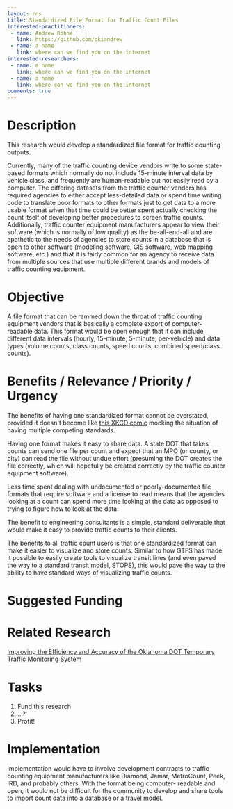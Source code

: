 ```yaml
---
layout: rns
title: Standardized File Format for Traffic Count Files
interested-practitioners:
 - name: Andrew Rohne
   link: https://github.com/okiandrew
 - name: a name
   link: where can we find you on the internet
interested-researchers:
 - name: a name
   link: where can we find you on the internet
 - name: a name
   link: where can we find you on the internet
comments: true
---
```


# Description

This research would develop a standardized file format for traffic counting outputs.  

Currently, many of the traffic counting device vendors write to some state-based formats
which normally do not include 15-minute interval data by vehicle class, and frequently
are human-readable but not easily read by a computer. The differing datasets from the
traffic counter vendors has required agencies to either accept less-detailed data or
spend time writing code to translate poor formats to other formats just to get data to a
more usable format when that time could be better spent actually checking the count
itself of developing better procedures to screen traffic counts.  Additionally, traffic
counter equipment manufacturers appear to view their software (which is normally of low
quality) as the be-all-end-all and are apathetic to the needs of agencies to store counts
in a database that is open to other software (modeling software, GIS software, web
mapping software, etc.) and that it is fairly common for an agency to receive data from
multiple sources that use multiple different brands and models of traffic counting
equipment.

# Objective

A file format that can be rammed down the throat of traffic counting equipment vendors
that is basically a complete export of computer-readable data.  This format would be
open enough that it can include different data intervals (hourly, 15-minute, 5-minute,
per-vehicle) and data types (volume counts, class counts, speed counts, combined
speed/class counts).

# Benefits / Relevance / Priority / Urgency

The benefits of having one standardized format cannot be overstated, provided it doesn't
become like [this XKCD comic](https://xkcd.com/927/) mocking the situation of having multiple
competing standards.

Having one format makes it easy to share data.  A state DOT that takes counts can send one
file per count and expect that an MPO (or county, or city) can read the file without undue
effort (presuming the DOT creates the file correctly, which will hopefully be created
correctly by the traffic counter equipment software).  

Less time spent dealing with undocumented or poorly-documented file formats that require
software and a license to read means that the agencies looking at a count can spend more
time looking at the data as opposed to trying to figure how to look at the data.

The benefit to engineering consultants is a simple, standard deliverable that would
make it easy to provide traffic counts to their clients.

The benefits to all traffic count users is that one standardized format can make it
easier to visualize and store counts.  Similar to how GTFS has made it possible to
easily create tools to visualize transit lines (and even paved the way to a standard
transit model, STOPS), this would pave the way to the ability to have standard ways of
visualizing traffic counts.

# Suggested Funding

# Related Research

[Improving the Efficiency and Accuracy of the Oklahoma DOT Temporary Traffic Monitoring System](http://rip.trb.org/view/2015/P/1372619)

# Tasks

1. Fund this research
2. ...?
3. Profit!

# Implementation

Implementation would have to involve development contracts to traffic counting equipment manufacturers
like Diamond, Jamar, MetroCount, Peek, IRD, and probably others. With the format being computer-
readable and open, it would not be difficult for the community to develop and share tools to import
count data into a database or a travel model.
